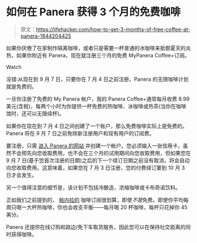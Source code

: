 # 如何在 Panera 获得 3 个月的免费咖啡

> 原文：<https://lifehacker.com/how-to-get-3-months-of-free-coffee-at-panera-1844204425>

如果你厌倦了在家制作隔离咖啡，或者只是需要一杯普通的冰咖啡来抵御夏天的炎热，如果你附近有 Panera，现在就注册三个月的免费 MyPanera Coffee+订阅。

Watch

没错:从现在到 9 月 7 日，只要你在 7 月 4 日之前注册，Panera 的无限咖啡计划就是免费的。

一旦你注册了免费的 My Panera 帐户，我的 Panera Coffee+通常每月收费 8.99 美元(含税)，每两个小时为你提供一杯免费的热咖啡、冰咖啡或热茶(当你在咖啡馆时，还可以无限续杯)。

如果你在现在到 7 月 4 日之间创建了一个账户，那么免费咖啡实际上是免费的。Panera 将在 9 月 7 日之前免除新注册用户和现有用户的订阅费。

要注册，只需 [进入 Panera 的网站](https://www.panerabread.com/en-us/mypanera/mypanera-coffee-subscription.html) 并创建一个帐户。您必须输入一张信用卡，虽然不会预先向您收取费用，也不会在三个月的试用期间向您收取费用，但如果您在 9 月 7 日(基于您首次注册的日期)之后的下一个续订日期之前没有取消，将会自动向您收取费用。这意味着，如果您在 7 月 3 日注册，您的付费续订要到 10 月 3 日才会发生。

另一个值得注意的细节是，该计划不包括冷酿造，浓缩咖啡或卡布奇诺饮料。

正如我们之前提到的， [帕内拉的](https://twocents.lifehacker.com/paneras-new-9-month-coffee-subscription-is-actually-a-1841941118) 咖啡订阅很划算，即使*不是*免费。即使你平均每周只喝一大杯热咖啡，你也会收支平衡——每月喝 20 杯咖啡，每杯只花掉你 45 美分。

Panera 还提供在线订购和路边/免下车取货服务，因此您可以在保持社交距离的同时获得咖啡。
